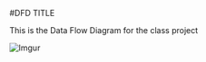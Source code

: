 #DFD TITLE

This is the Data Flow Diagram for the class project

![Imgur](http://i.imgur.com/a3oCpOe.png?1)
